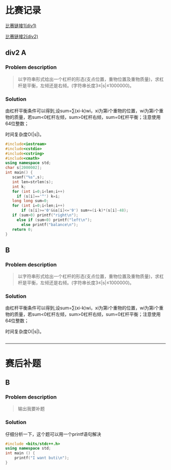  # 比赛记录
 
 [比赛链接1(div1)](http://codeforces.com/contest/375)
 
 [比赛链接2(div2)](http://codeforces.com/contest/376)
 
 ## div2 A
 ### Problem description
 > 以字符串形式给出一个杠杆的形态(支点位置，重物位置及重物质量)，求杠杆是平衡，左倾还是右倾。(字符串长度3≤|s|≤1000000)。
 ### Solution
 由杠杆平衡条件可以得到,设sum=∑(xi-k)wi，xi为第i个重物的位置，wi为第i个重物的质量，若sum<0杠杆左倾，sum>0杠杆右倾，sum=0杠杆平衡；注意使用64位整数；
 
 时间复杂度O(|s|)。
 ```cpp
#include<iostream>
#include<cstdio>
#include<cstring>
#include<cmath>
using namespace std;
char s[2000002];
int main() {
	scanf("%s",s);
	int len=strlen(s);
	int k;
	for (int i=0;i<len;i++) 
	  if (s[i]=='^') k=i;
	long long sum=0;
	for (int i=0;i<len;i++)
		if (s[i]>='0'&&s[i]<='9') sum+=(i-k)*(s[i]-48);
	if (sum>0) printf("right\n");
	  else if (sum<0) printf("left\n");
	    else printf("balance\n");
	return 0;
}
 ```
 
 
 
 ## B
 ### Problem description
 > 以字符串形式给出一个杠杆的形态(支点位置，重物位置及重物质量)，求杠杆是平衡，左倾还是右倾。(字符串长度3≤|s|≤1000000)。
 ### Solution
 由杠杆平衡条件可以得到,设sum=∑(xi-k)wi，xi为第i个重物的位置，wi为第i个重物的质量，若sum<0杠杆左倾，sum>0杠杆右倾，sum=0杠杆平衡；注意使用64位整数；
 
 时间复杂度O(|s|)。
 ```cpp
 ```
 ***** 
 # 赛后补题
 
 ## B
 ### Problem description
 > 输出我要补题
 ### Solution
 仔细分析一下，这个题可以用一个printf语句解决
 ```cpp
 #include <bits/stdc++.h>
 using namespace std;
 int main () {
     printf("I want buti\n");
 }
 ```
